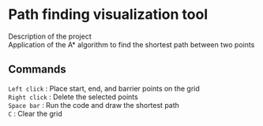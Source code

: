 # Path finding visualization tool

Description of the project  
Application of the A* algorithm to find the shortest path between two points

## Commands
`Left click` : Place start, end, and barrier points on the grid  
`Right click` : Delete the selected points  
`Space bar` : Run the code and draw the shortest path  
`C` : Clear the grid